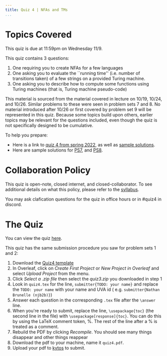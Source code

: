 ```yaml
---
title: Quiz 4 | NFAs and TMs
...
```




# Topics Covered

This quiz is due at 11:59pm on Wednesday 11/9. 

This quiz contains 3 questions:

1. One requiring you to create NFAs for a few languages
1. One asking you to evaluate the ``running time'' (i.e. number of transitions taken) of a few strings on a provided Turing machine.
1. One asking you to describe how to compute some functions using Turing machines (that is, Turing machine pseudo-code)

This material is sourced from the material covered in lecture on 10/19, 10/24, and 10/26. Similar problems to these were seen in problem sets 7 and 8. No material introduced after 10/26 or first covered by problem set 9 will be represented in this quiz. Because some topics build upon others, earlier topics may be relevant for the questions included, even though the quiz is not specifically designed to be cumulative. 

To help you prepare:

- Here is a link to [quiz 4 from spring 2022](files/ps/quiz4_s22.pdf), as well as [sample solutions](files/ps/quiz4_sols.pdf).
- Here are sample solutions for [PS7](files/ps/ps7_sols.pdf), and [PS8](files/ps/ps8_sols.pdf).


# Collaboration Policy

This quiz is open-note, closed internet, and closed-collaborator. To see additional details on what this policy, please refer to the [syllabus](/syllabus.html).

You may ask clafication questions for the quiz in office hours or in #quiz4 in discord.

# The Quiz

You can view the quiz [here](/files/ps/quiz4_blank.pdf).

This quiz has the same submission procedure you saw for problem sets 1 and 2:

1. Download the [Quiz4 template](files/ps/quiz4.zip)
1. In Overleaf, click on *Create First Project* or *New Project in Overleaf* and select *Upload Project* from the menu.
1. Click *Select a .zip file* then select the *quiz3.zip* you downloaded in step 1
1. Look in `quiz4.tex` for the line, `submitter{TODO: your name}` and replace the `TODO: your name` with your name and UVA id ( e.g. `submitter{Nathan Brunelle (njb2b)}`)
1. Answer each question in the corresponding `.tex` file after the `\answer` line. 
1. When you're ready to submit, replace the line, `\usepackage{toc}` (the second line in the file) with `\usepackage[response]{toc}`. You can do this by using the LaTeX comment token, %. The rest of the line after a % is treated as a comment. 
1. Rebuild the PDF by clicking *Recompile*. You should see many things disappear and other things reappear
1. Download the pdf to your machine, name it `quiz4.pdf`.
1. Upload your pdf to [kytos](https://kytos.cs.virginia.edu/cstheory) to submit.






